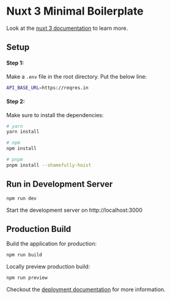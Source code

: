 # Nuxt 3 Minimal Boilerplate

Look at the [nuxt 3 documentation](https://v3.nuxtjs.org) to learn more.

## Setup

#### Step 1:
Make a ```.env``` file in the root directory. Put the below line:

```bash
API_BASE_URL=https://reqres.in
```
#### Step 2:
Make sure to install the dependencies:

```bash
# yarn
yarn install

# npm
npm install

# pnpm
pnpm install --shamefully-hoist
```

## Run in Development Server

```bash
npm run dev
```
Start the development server on http://localhost:3000

## Production Build

Build the application for production:

```bash
npm run build
```

Locally preview production build:

```bash
npm run preview
```

Checkout the [deployment documentation](https://v3.nuxtjs.org/guide/deploy/presets) for more information.
